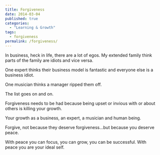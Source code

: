 ```yaml
---
title: Forgiveness
date: 2014-03-04
published: true
categories:
  - "Learning & Growth"
tags:
  - forgiveness
permalink: /forgiveness/
---
```

In business, heck in life, there are a lot of egos. My extended family think parts of the family are idiots and vice versa.

One expert thinks their business model is fantastic and everyone else is a business idiot.

One musician thinks a manager ripped them off.

The list goes on and on.

Forgiveness needs to be had because being upset or invious with or about others is killing your growth.

Your growth as a business, an expert, a musician and human being.

Forgive, not because they deserve forgiveness...but because you deserve peace.

With peace you can focus, you can grow, you can be successful. With peace you are your ideal self.